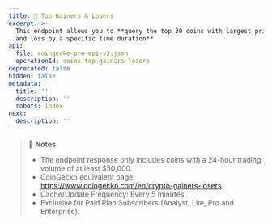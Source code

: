 ```yaml
---
title: 💼 Top Gainers & Losers
excerpt: >-
  This endpoint allows you to **query the top 30 coins with largest price gain
  and loss by a specific time duration**
api:
  file: coingecko-pro-api-v3.json
  operationId: coins-top-gainers-losers
deprecated: false
hidden: false
metadata:
  title: ''
  description: ''
  robots: index
next:
  description: ''
---
```

> 📘 **Notes**
> 
> - The endpoint response only includes coins with a 24-hour trading volume of at least $50,000.
> - CoinGecko equivalent page: <https://www.coingecko.com/en/crypto-gainers-losers>.
> - Cache/Update Frequency: Every 5 minutes.
> - Exclusive for Paid Plan Subscribers (Analyst, Lite, Pro and Enterprise).